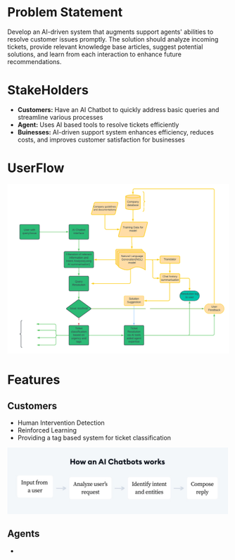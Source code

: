 # Problem Statement
Develop an AI-driven system that augments support agents' abilities to resolve customer issues promptly. The solution should analyze incoming tickets, provide relevant knowledge base articles, suggest potential solutions, and learn from each interaction to enhance future recommendations.

# StakeHolders
- **Customers:** Have an AI Chatbot to quickly address basic queries and streamline various processes
- **Agent:** Uses AI based tools to resolve tickets efficiently
- **Buinesses:** AI-driven support system enhances efficiency, reduces costs, and improves customer satisfaction for businesses

# UserFlow

![Flowchart](https://github.com/Edward4762/Teamname/blob/main/image/Flowchart.png)

# Features
## Customers 
- Human Intervention Detection
- Reinforced Learning
- Providing a tag based system for ticket classification

![Customers](https://github.com/Edward4762/Teamname/blob/main/image/Customer.jpg)

## Agents
- 